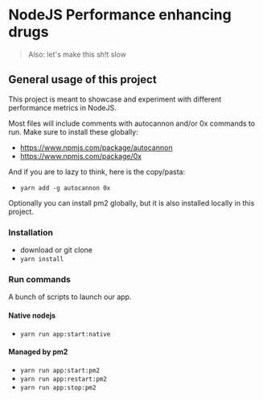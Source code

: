 # NodeJS Performance enhancing drugs
> Also: let's make this sh!t slow

## General usage of this project
This project is meant to showcase and experiment with different performance metrics in NodeJS.

Most files will include comments with autocannon and/or 0x commands to run. Make sure to install these globally:
* https://www.npmjs.com/package/autocannon
* https://www.npmjs.com/package/0x

And if you are to lazy to think, here is the copy/pasta:
* `yarn add -g autocannon 0x`

Optionally you can install pm2 globally, but it is also installed locally in this project.

### Installation
* download or git clone
* `yarn install`

### Run commands

A bunch of scripts to launch our app.

#### Native nodejs
* `yarn run app:start:native`

#### Managed by pm2
* `yarn run app:start:pm2`
* `yarn run app:restart:pm2`
* `yarn run app:stop:pm2`